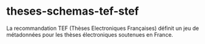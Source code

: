 # theses-schemas-tef-stef
La recommandation TEF (Thèses Electroniques Françaises) définit un jeu de métadonnées pour les thèses électroniques soutenues en France.
